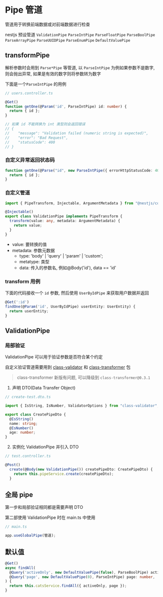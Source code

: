 # Pipe 管道

管道用于转换前端数据或对前端数据进行检查

nestjs 预设管道 `ValidationPipe` `ParseIntPipe` `ParseFloatPipe` `ParseBoolPipe` `ParseArrayPipe` `ParseUUIDPipe` `ParseEnumPipe` `DefaultValuePipe`

## transformPipe

解析参数时会用到 `Parse*Pipe` 等管道, 以 `ParseIntPipe` 为例如果参数不是数字, 则会抛出异常, 如果是有效的数字则将参数转为数字

下面是一个`ParseIntPipe` 的用例

```ts
// users.controller.ts

@Get()
function getOne(@Param('id', ParseIntPipe) id: number) {
  return { id };
}

// 如果 id 不能转换为 int 类型则会返回错误
// {
//    "message": "Validation failed (numeric string is expected)",
//    "error": "Bad Request",
//    "statusCode": 400
// }
```

### 自定义异常返回状态码

```ts
function getOne(@Parse("id", new ParseIntPipe({ errorHttpStatusCode: 400 })) id: number) {
  return { id };
}
```

### 自定义管道

```ts
import { PipeTransform, Injectable, ArgumentMetadata } from "@nestjs/common";

@Injectable()
export class ValidationPipe implements PipeTransform {
  transform(value: any, metadata: ArgumentMetadata) {
    return value;
  }
}
```

- value: 要转换的值
- metadata: 参数元数据
  - type: 'body' | 'query' | 'param' | 'custom';
  - metatype: 类型
  - data: 传入的参数名, 例如@Body('id'), data == 'id'

### transform 用例

下面的代码接收一个 `id` 参数, 然后使用 `UserByIdPipe` 来获取用户数据并返回

```ts
@Get(':id')
findOne(@Param('id', UserByIdPipe) userEntity: UserEntity) {
  return userEntity;
}
```

## ValidationPipe

### 局部验证

ValidationPipe 可以用于验证参数是否符合某个约定

自定义验证管道需要用到 [class-validator](https://www.npmjs.com/package/class-validator) 和 [class-transformer](https://www.npmjs.com/package/class-transformer) 包

> class-transformer 新版有问题, 可以降级到 `class-transformer@0.3.1`

1. 声明 DTO(Data Transfer Object)

```ts
// create-test.dto.ts

import { IsString, IsNumber, ValidatorOptions } from "class-validator";

export class CreatePipeDto {
  @IsString()
  name: string;
  @IsNumber()
  age: number;
}
```

2. 实例化 ValidationPipe 并引入 DTO

```ts
// test.controller.ts

@Post()
  create(@Body(new ValidationPipe()) createPipeDto: CreatePipeDto) {
    return this.pipeService.create(createPipeDto);
  }
```

## 全局 pipe

第一步和局部验证相同都是需要声明 DTO

第二部使用 ValidationPipe 时在 main.ts 中使用

```ts
// main.ts

app.useGlobalPipe(管道);
```

## 默认值

```ts
@Get()
async findAll(
  @Query('activeOnly', new DefaultValuePipe(false), ParseBoolPipe) activeOnly: boolean,
  @Query('page', new DefaultValuePipe(0), ParseIntPipe) page: number,
) {
  return this.catsService.findAll({ activeOnly, page });
}
```
